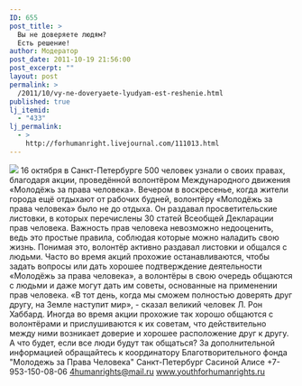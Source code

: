 ```yaml
---
ID: 655
post_title: >
  Вы не доверяете людям?
  Есть решение!
author: Модератор
post_date: 2011-10-19 21:56:00
post_excerpt: ""
layout: post
permalink: >
  /2011/10/vy-ne-doveryaete-lyudyam-est-reshenie.html
published: true
lj_itemid:
  - "433"
lj_permalink:
  - >
    http://forhumanright.livejournal.com/111013.html
---
```

<img src="http://cs5338.vk.com/u132145096/132409092/x_5b26039f.jpg" /> 16 октября в Санкт-Петербурге 500 человек узнали о своих правах, благодаря акции, проведённой волонтёром Международного движения «Молодёжь за права человека».
Вечером в воскресенье, когда жители города ещё отдыхают от рабочих будней, волонтёру «Молодёжь за права человека» было не до отдыха. Он раздавал просветительские листовки, в которых перечислены 30 статей Всеобщей Декларации прав человека. Важность прав человека невозможно недооценить, ведь это простые правила, соблюдая которые можно наладить свою жизнь. Понимая это, волонтёр активно раздавал листовки и общался с людьми. Часто во время акций прохожие останавливаются, чтобы задать вопросы или дать хорошее подтверждение деятельности «Молодёжь за права человека», а волонтёры в свою очередь общаются с людьми и даже могут дать им советы, основанные на применении прав человека.
«В тот день, когда мы сможем полностью доверять друг другу, на Земле наступит мир», - сказал великий человек Л. Рон Хаббард. Иногда во время акции прохожие так хорошо общаются с волонтёрами и прислушиваются к их советам, что действительно между ними возникает доверие и хорошее расположение друг к другу. А что будет, если все люди будут так общаться?
За дополнительной информацией обращайтесь к координатору
Благотворительного фонда
"Молодежь за Права Человека" Санкт-Петербург 
Сасиной Алисе 
+7-953-150-08-06 
4humanrights@mail.ru
www.youthforhumanrights.ru